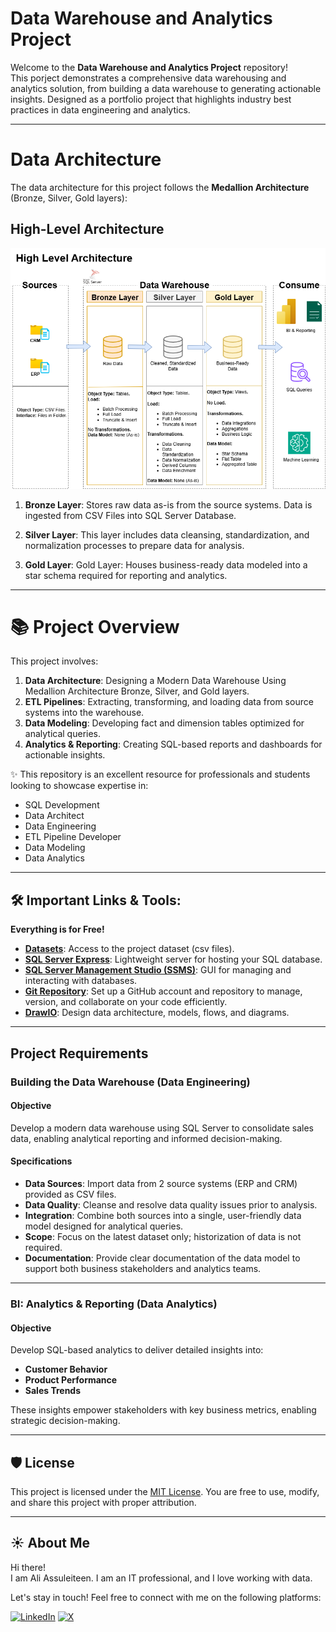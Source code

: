 # Data Warehouse and Analytics Project
Welcome to the **Data Warehouse and Analytics Project** repository!</br>
This porject demonstrates a comprehensive data warehousing and analytics solution, from building a data warehouse to generating actionable insights. Designed as a portfolio project that highlights industry best practices in data engineering and analytics.

---

# Data Architecture

The data architecture for this project follows the **Medallion Architecture** (Bronze, Silver, Gold layers):

## High-Level Architecture

![Data Architecture](docs/data_architecture.png)

1. **Bronze Layer**:  Stores raw data as-is from the source systems. Data is ingested from CSV Files into SQL Server Database. </br>

2. **Silver Layer**: This layer includes data cleansing, standardization, and normalization processes to prepare data for analysis. </br>

3. **Gold Layer**: Gold Layer: Houses business-ready data modeled into a star schema required for reporting and analytics. </br>

---

# 📚 Project Overview

This project involves:
1. **Data Architecture**: Designing a Modern Data Warehouse Using Medallion Architecture Bronze, Silver, and Gold layers.
2. **ETL Pipelines**: Extracting, transforming, and loading data from source systems into the warehouse.
3. **Data Modeling**: Developing fact and dimension tables optimized for analytical queries.
4. **Analytics & Reporting**: Creating SQL-based reports and dashboards for actionable insights.

✨ This repository is an excellent resource for professionals and students looking to showcase expertise in:
- SQL Development
- Data Architect
- Data Engineering
- ETL Pipeline Developer
- Data Modeling
- Data Analytics

---

## 🛠️ Important Links & Tools:

**Everything is for Free!**

- **[Datasets](datasets/)**: Access to the project dataset (csv files).
- **[SQL Server Express](https://www.microsoft.com/en-us/sql-server/sql-server-downloads)**: Lightweight server for hosting your SQL database.
- **[SQL Server Management Studio (SSMS)](https://learn.microsoft.com/en-us/ssms/install/install?view=sql-server-ver16)**: GUI for managing and interacting with databases.
- **[Git Repository](https://github.com/)**: Set up a GitHub account and repository to manage, version, and collaborate on your code efficiently.
- **[DrawIO](https://www.drawio.com/)**: Design data architecture, models, flows, and diagrams.

---

## Project Requirements

### Building the Data Warehouse (Data Engineering)

#### Objective
Develop a modern data warehouse using SQL Server to consolidate sales data, enabling analytical reporting and informed decision-making.

#### Specifications
- **Data Sources**: Import data from 2 source systems (ERP and CRM) provided as CSV files.
- **Data Quality**: Cleanse and resolve data quality issues prior to analysis.
- **Integration**: Combine both sources into a single, user-friendly data model designed for analytical queries.
- **Scope**: Focus on the latest dataset only; historization of data is not required.
- **Documentation**: Provide clear documentation of the data model to support both business stakeholders and analytics teams.


---


### BI: Analytics & Reporting (Data Analytics)

#### Objective
Develop SQL-based analytics to deliver detailed insights into:
- **Customer Behavior**
- **Product Performance**
- **Sales Trends**

These insights empower stakeholders with key business metrics, enabling strategic decision-making.

---

## 🛡️ License
This project is licensed under the [MIT License](https://opensource.org/licenses/MIT ). You are free to use, modify, and share this project with proper attribution.

---

## ☀️ About Me
Hi there! </br> I am Ali Assuleiteen. I am an IT professional, and I love working with data.

Let's stay in touch! Feel free to connect with me on the following platforms:

[![LinkedIn](https://img.shields.io/badge/LinkedIn-0077B5?style=for-the-badge&logo=linkedin)](www.linkedin.com/in/ali-assuleiteen-7a6a64219)
[![X](https://img.shields.io/badge/X-1DA1F2?style=for-the-badge&logo=X&logoColor=white)]( https://twitter.com/ayas92 )
